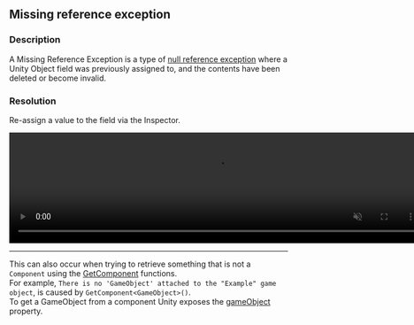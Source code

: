## Missing reference exception
### Description
A Missing Reference Exception is a type of [null reference exception](Null%20Reference%20Exception.md) where a Unity Object field was previously assigned to, and the contents have been deleted or become invalid.  
### Resolution
Re-assign a value to the field via the Inspector.

<video width="750" height="200" autoplay loop muted><source type="video/webm" src="https://help.vertx.xyz/Video/inspector-references.webm"></video>

---

This can also occur when trying to retrieve something that is not a `Component` using the [GetComponent](https://docs.unity3d.com/ScriptReference/GameObject.GetComponent.html) functions.  
For example, `There is no 'GameObject' attached to the "Example" game object`, is caused by `GetComponent<GameObject>()`.  
To get a GameObject from a component Unity exposes the [gameObject](https://docs.unity3d.com/ScriptReference/Component-gameObject.html) property.